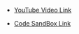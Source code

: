 - [YouTube Video Link](https://youtu.be/c2UJKEIvQZQ?si=mOgXXjVdvkGza47n)

- [Code SandBox Link](https://codesandbox.io/p/sandbox/file-explorer-vs-code-sidebar-using-react-jfrcmf)
